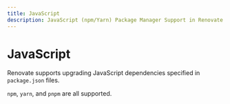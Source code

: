 ```yaml
---
title: JavaScript
description: JavaScript (npm/Yarn) Package Manager Support in Renovate
---
```


# JavaScript

Renovate supports upgrading JavaScript dependencies specified in `package.json` files.

`npm`, `yarn`, and `pnpm` are all supported.
